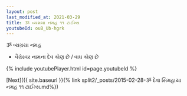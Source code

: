 ```yaml
---
layout: post
last_modified_at: 2021-03-29
title: ૐ વ્યગ્રયા નમહ ૧૧ ટાઈમ્સ
youtubeId: ouB_Ub-hgrk
---
```

 
 
 ૐ વ્યગ્રયા નમહ  
 
 -  વૈગ્રેસ્વર નામના દેવ કોણ છે / વાઘ કોણ છે 
 
  
 
  
 
 
 
 
 
 


{% include youtubePlayer.html id=page.youtubeId %}
 
[Next]({{ site.baseurl }}{% link  split2/_posts/2015-02-28-ૐ દેવા સિમહાયા નમહ ૧૧ ટાઈમ્સ.md%})
 
